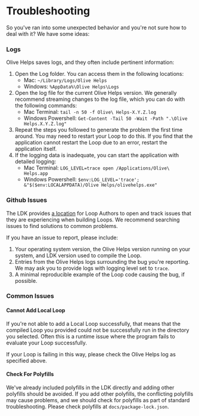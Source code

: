 # Troubleshooting

So you've ran into some unexpected behavior and you're not sure how to deal with it? We have some ideas:

### Logs <a id="logs"></a>

Olive Helps saves logs, and they often include pertinent information:

1. Open the Log folder. You can access them in the following locations:
   * Mac: `~/Library/Logs/Olive Helps`
   * Windows: `%AppData%\Olive Helps\Logs`
2. Open the log file for the current Olive Helps version. We generally recommend streaming changes to the log file, which you can do with the following commands:
   * Mac Terminal: `tail -n 50 -f Olive\ Helps-X.Y.Z.log`
   * Windows Powershell: `Get-Content -Tail 50 -Wait -Path ".\Olive Helps.X.Y.Z.log"`
3. Repeat the steps you followed to generate the problem the first time around. You may need to restart your Loop to do this. If you find that the application cannot restart the Loop due to an error, restart the application itself.
4. If the logging data is inadequate, you can start the application with detailed logging:
   * Mac Terminal: `LOG_LEVEL=trace open /Applications/Olive\ Helps.app`
   * Windows Powershell: `$env:LOG_LEVEL='trace'; &"$($env:LOCALAPPDATA)/Olive Helps/olivehelps.exe"`

### Github Issues <a id="github-issues"></a>

The LDK provides [a location](https://github.com/open-olive/loop-development-kit/issues) for Loop Authors to open and track issues that they are experiencing when building Loops. We recommend searching issues to find solutions to common problems.

If you have an issue to report, please include:

1. Your operating system version, the Olive Helps version running on your system, and LDK version used to compile the Loop.
2. Entries from the Olive Helps logs surrounding the bug you're reporting. We may ask you to provide logs with logging level set to `trace`.
3. A minimal reproducible example of the Loop code causing the bug, if possible.

### Common Issues <a id="common-issues"></a>

#### Cannot Add Local Loop <a id="cannot-add-local-loop"></a>

If you're not able to add a Local Loop successfully, that means that the compiled Loop you provided could not be successfully run in the directory you selected. Often this is a runtime issue where the program fails to evaluate your Loop successfully.

If your Loop is failing in this way, please check the Olive Helps log as specified above.

#### Check For Polyfills <a id="check-for-polyfills"></a>

We've already included polyfills in the LDK directly and adding other polyfills should be avoided. If you add other polyfills, the conflicting polyfills may cause problems, and we should check for polyfills as part of standard troubleshooting. Please check polyfills at `docs/package-lock.json`.

